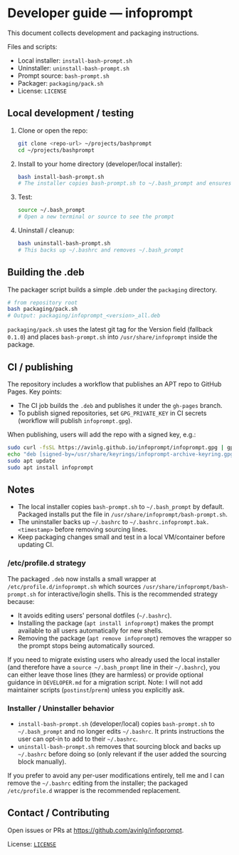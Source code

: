 # Developer guide — infoprompt

This document collects development and packaging instructions.

Files and scripts:
- Local installer: `install-bash-prompt.sh`
- Uninstaller: `uninstall-bash-prompt.sh`
- Prompt source: `bash-prompt.sh`
- Packager: `packaging/pack.sh`
- License: `LICENSE`

## Local development / testing

1. Clone or open the repo:
   ```sh
   git clone <repo-url> ~/projects/bashprompt
   cd ~/projects/bashprompt
   ```

2. Install to your home directory (developer/local installer):
   ```sh
   bash install-bash-prompt.sh
   # The installer copies bash-prompt.sh to ~/.bash_prompt and ensures ~/.bashrc sources it.
   ```

3. Test:
   ```sh
   source ~/.bash_prompt
   # Open a new terminal or source to see the prompt
   ```

4. Uninstall / cleanup:
   ```sh
   bash uninstall-bash-prompt.sh
   # This backs up ~/.bashrc and removes ~/.bash_prompt
   ```

## Building the .deb

The packager script builds a simple .deb under the `packaging` directory.

```sh
# from repository root
bash packaging/pack.sh
# Output: packaging/infoprompt_<version>_all.deb
```

`packaging/pack.sh` uses the latest git tag for the Version field (fallback `0.1.0`) and places `bash-prompt.sh` into `/usr/share/infoprompt` inside the package.

## CI / publishing

The repository includes a workflow that publishes an APT repo to GitHub Pages. Key points:
- The CI job builds the `.deb` and publishes it under the `gh-pages` branch.
- To publish signed repositories, set `GPG_PRIVATE_KEY` in CI secrets (workflow will publish `infoprompt.gpg`).

When publishing, users will add the repo with a signed key, e.g.:

```sh
sudo curl -fsSL https://avinlg.github.io/infoprompt/infoprompt.gpg | gpg --dearmor -o /usr/share/keyrings/infoprompt-archive-keyring.gpg
echo "deb [signed-by=/usr/share/keyrings/infoprompt-archive-keyring.gpg] https://avinlg.github.io/infoprompt stable main" | sudo tee /etc/apt/sources.list.d/infoprompt.list
sudo apt update
sudo apt install infoprompt
```

## Notes

- The local installer copies `bash-prompt.sh` to `~/.bash_prompt` by default. Packaged installs put the file in `/usr/share/infoprompt/bash-prompt.sh`.
- The uninstaller backs up `~/.bashrc` to `~/.bashrc.infoprompt.bak.<timestamp>` before removing sourcing lines.
- Keep packaging changes small and test in a local VM/container before updating CI.

### /etc/profile.d strategy

The packaged `.deb` now installs a small wrapper at `/etc/profile.d/infoprompt.sh` which sources `/usr/share/infoprompt/bash-prompt.sh` for interactive/login shells. This is the recommended strategy because:

- It avoids editing users' personal dotfiles (`~/.bashrc`).
- Installing the package (`apt install infoprompt`) makes the prompt available to all users automatically for new shells.
- Removing the package (`apt remove infoprompt`) removes the wrapper so the prompt stops being automatically sourced.

If you need to migrate existing users who already used the local installer (and therefore have a `source ~/.bash_prompt` line in their `~/.bashrc`), you can either leave those lines (they are harmless) or provide optional guidance in `DEVELOPER.md` for a migration script. Note: I will not add maintainer scripts (`postinst`/`prerm`) unless you explicitly ask.

### Installer / Uninstaller behavior


- `install-bash-prompt.sh` (developer/local) copies `bash-prompt.sh` to `~/.bash_prompt` and no longer edits `~/.bashrc`. It prints instructions the user can opt-in to add to their `~/.bashrc`.
- `uninstall-bash-prompt.sh` removes that sourcing block and backs up `~/.bashrc` before doing so (only relevant if the user added the sourcing block manually).

If you prefer to avoid any per-user modifications entirely, tell me and I can remove the `~/.bashrc` editing from the installer; the packaged `/etc/profile.d` wrapper is the recommended replacement.

## Contact / Contributing

Open issues or PRs at https://github.com/avinlg/infoprompt.

License: [`LICENSE`](LICENSE)
